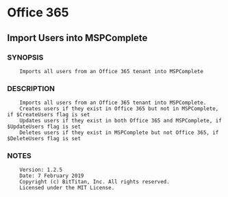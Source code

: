 # Office 365
## Import Users into MSPComplete
### SYNOPSIS
```
    Imports all users from an Office 365 tenant into MSPComplete
```
### DESCRIPTION
```
    Imports all users from an Office 365 tenant into MSPComplete.
    Creates users if they exist in Office 365 but not in MSPComplete, if $CreateUsers flag is set
    Updates users if they exist in both Office 365 and MSPComplete, if $UpdateUsers flag is set
    Deletes users if they exist in MSPComplete but not Office 365, if $DeleteUsers flag is set
```
### NOTES
```
    Version: 1.2.5
    Date: 7 February 2019
    Copyright (c) BitTitan, Inc. All rights reserved.
    Licensed under the MIT License.
```

